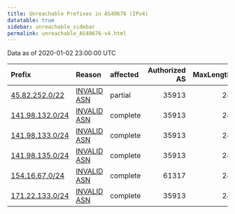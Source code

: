 ```yaml
---
title: Unreachable Prefixes in AS40676 (IPv4)
datatable: true
sidebar: unreachable_sidebar
permalink: unreachable_AS40676-v4.html
---
```


Data as of 2020-01-02 23:00:00 UTC


<div class="datatable-begin"></div>

| Prefix                                                   | Reason                                                                                                 | affected   |   Authorized AS |   MaxLength | Anchor                                           |   unreachable /24s |
|:---------------------------------------------------------|:-------------------------------------------------------------------------------------------------------|:-----------|----------------:|------------:|:-------------------------------------------------|-------------------:|
| [45.82.252.0/22](https://stat.ripe.net/45.82.252.0/22)   | [INVALID ASN](https://rpki-validator.ripe.net/announcement-preview?asn=AS40676&prefix=45.82.252.0/22)  | partial    |           35913 |          24 | [RIPE](unreachable_RIPE_NCC_RPKI_Root-v4.html)   |                  4 |
| [141.98.132.0/24](https://stat.ripe.net/141.98.132.0/24) | [INVALID ASN](https://rpki-validator.ripe.net/announcement-preview?asn=AS40676&prefix=141.98.132.0/24) | complete   |           35913 |          24 | [RIPE](unreachable_RIPE_NCC_RPKI_Root-v4.html)   |                  1 |
| [141.98.133.0/24](https://stat.ripe.net/141.98.133.0/24) | [INVALID ASN](https://rpki-validator.ripe.net/announcement-preview?asn=AS40676&prefix=141.98.133.0/24) | complete   |           35913 |          24 | [RIPE](unreachable_RIPE_NCC_RPKI_Root-v4.html)   |                  1 |
| [141.98.135.0/24](https://stat.ripe.net/141.98.135.0/24) | [INVALID ASN](https://rpki-validator.ripe.net/announcement-preview?asn=AS40676&prefix=141.98.135.0/24) | complete   |           35913 |          24 | [RIPE](unreachable_RIPE_NCC_RPKI_Root-v4.html)   |                  1 |
| [154.16.67.0/24](https://stat.ripe.net/154.16.67.0/24)   | [INVALID ASN](https://rpki-validator.ripe.net/announcement-preview?asn=AS40676&prefix=154.16.67.0/24)  | complete   |           61317 |          24 | [AfriNIC](unreachable_AfriNIC_RPKI_Root-v4.html) |                  1 |
| [171.22.133.0/24](https://stat.ripe.net/171.22.133.0/24) | [INVALID ASN](https://rpki-validator.ripe.net/announcement-preview?asn=AS40676&prefix=171.22.133.0/24) | complete   |           35913 |          24 | [RIPE](unreachable_RIPE_NCC_RPKI_Root-v4.html)   |                  1 |

<div class="datatable-end"></div>